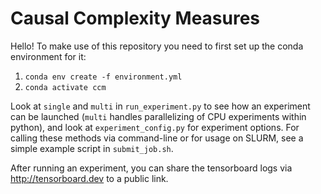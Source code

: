 # Causal Complexity Measures

Hello! To make use of this repository you need to first set up the conda environment for it:
1) `conda env create -f environment.yml`
2) `conda activate ccm`

Look at `single` and `multi` in `run_experiment.py` to see how an experiment can be launched (`multi` handles parallelizing of CPU experiments within python), and look at `experiment_config.py` for experiment options. For calling these methods via command-line or for usage on SLURM, see a simple example script in `submit_job.sh`.

After running an experiment, you can share the tensorboard logs via http://tensorboard.dev to a public link.
